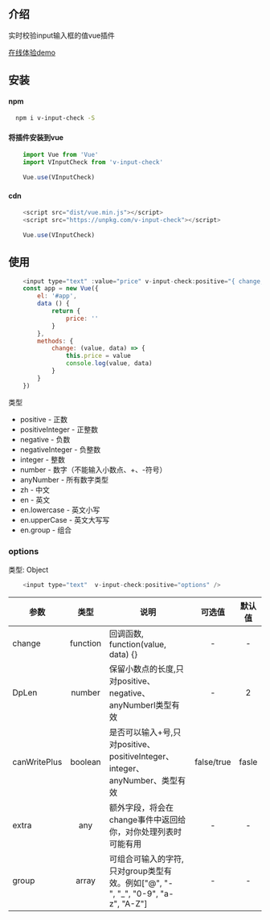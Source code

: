 ## 介绍
实时校验input输入框的值vue插件  

[在线体验demo](https://yaoxiangmei.github.io/v-input-check)
## 安装
#### npm
```bash
  npm i v-input-check -S
```
#### 将插件安装到vue
``` js
    import Vue from 'Vue'
    import VInputCheck from 'v-input-check'
    
    Vue.use(VInputCheck)
```
#### cdn
```js
    <script src="dist/vue.min.js"></script>
    <script src="https://unpkg.com/v-input-check"></script>
    
    Vue.use(VInputCheck)
```
## 使用
```js
    <input type="text" :value="price" v-input-check:positive="{ change, DpLen: 1 }" />
    const app = new Vue({
        el: '#app',
        data () {
            return {
                price: ''
            }
        },
        methods: {
            change: (value, data) => {
                this.price = value
                console.log(value, data)
            }
        }
    })
```
类型
* positive - 正数
* positiveInteger - 正整数
* negative - 负数
* negativeInteger - 负整数
* integer - 整数
* number - 数字（不能输入小数点、+、-符号）
* anyNumber - 所有数字类型
* zh - 中文
* en - 英文
* en.lowercase - 英文小写
* en.upperCase - 英文大写写
* en.group - 组合

### options
类型: Object
```js
    <input type="text"  v-input-check:positive="options" />
```
| 参数 | 类型 | 说明 | 可选值 | 默认值 |
| ----- | :----: | ----- | :------: | :------: |
| change | function | 回调函数, function(value, data) {} | - | - |
| DpLen | number | 保留小数点的长度,只对positive、negative、anyNumberl类型有效 | - | 2 |
| canWritePlus | boolean |  是否可以输入+号,只对positive、positiveInteger、integer、anyNumber、类型有效 | false/true | fasle |
| extra | any |  额外字段，将会在change事件中返回给你，对你处理列表时可能有用 | - | - |
| group | array |  可组合可输入的字符,只对group类型有效。例如["@", "-", "_", "0-9", "a-z", "A-Z"]| - | - |
